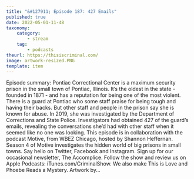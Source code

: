 ```yaml
---
title: "&#127911; Episode 187: 427 Emails"
published: true
date: 2022-05-01-11-48
taxonomy:
    category:
        - stream
    tag:
        - podcasts
theurl: https://thisiscriminal.com/
image: artwork-resized.PNG
template: item
---
```


Episode summary: Pontiac Correctional Center is a maximum security prison in the small town of Pontiac, Illinois. It&rsquo;s the oldest in the state - founded in 1871 - and has a reputation for being one of the most violent. There is a guard at Pontiac who some staff praise for being tough and having their backs. But other staff and people in the prison say she is known for abuse. In 2019, she was investigated by the Department of Corrections and State Police. Investigators had obtained 427 of the guard&rsquo;s emails, revealing the conversations she&rsquo;d had with other staff when it seemed like no one was looking. This episode is in collaboration with the podcast Motive, from WBEZ Chicago, hosted by Shannon Heffernan. Season 4 of Motive investigates the hidden world of big prisons in small towns. Say hello on Twitter, Facebook and Instagram. Sign up for our occasional newsletter, The Accomplice. Follow the show and review us on Apple Podcasts: iTunes.com/CriminalShow. We also make This is Love and Phoebe Reads a Mystery. Artwork by&hellip;
